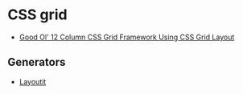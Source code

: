 # CSS grid

- [Good Ol' 12 Column CSS Grid Framework Using CSS Grid Layout](https://codepen.io/maoberlehner/pen/aWarZO)

## Generators

- [Layoutit](https://www.layoutit.com/)
